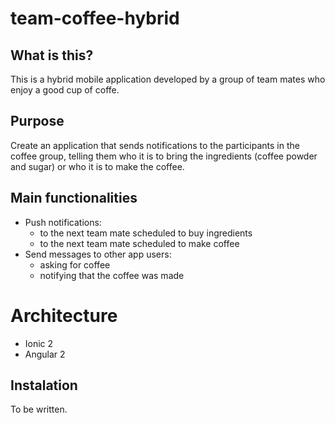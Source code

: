 # team-coffee-hybrid

## What is this?

This is a hybrid mobile application developed by a group of team mates who enjoy a good cup of coffe.

## Purpose

Create an application that sends notifications to the participants in the coffee group, telling them who it is to bring the ingredients (coffee powder and sugar) or who it is to make the coffee.

## Main functionalities

* Push notifications:
  * to the next team mate scheduled to buy ingredients
  * to the next team mate scheduled to make coffee
* Send messages to other app users:
  * asking for coffee
  * notifying that the coffee was made

# Architecture

* Ionic 2
* Angular 2

## Instalation

To be written.
